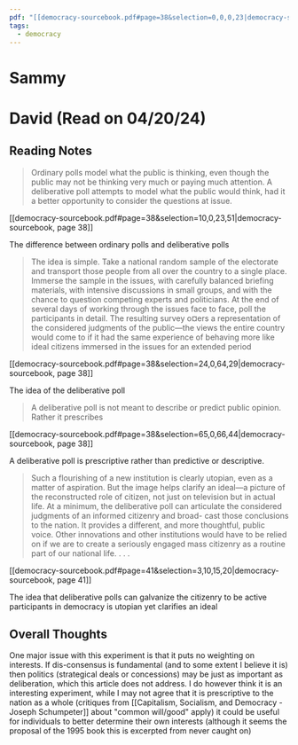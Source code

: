 ```yaml
---
pdf: "[[democracy-sourcebook.pdf#page=38&selection=0,0,0,23|democracy-sourcebook, page 38]]"
tags:
  - democracy
---
```

# Sammy

# David (Read on 04/20/24)

## Reading Notes

> Ordinary polls model what the public is thinking, even though the public may not be thinking very much or paying much attention. A deliberative poll attempts to model what the public would think, had it a better opportunity to consider the questions at issue.

[[democracy-sourcebook.pdf#page=38&selection=10,0,23,51|democracy-sourcebook, page 38]]

The difference between ordinary polls and deliberative polls 

> The idea is simple. Take a national random sample of the electorate and transport those people from all over the country to a single place. Immerse the sample in the issues, with carefully balanced briefing materials, with intensive discussions in small groups, and with the chance to question competing experts and politicians. At the end of several days of working through the issues face to face, poll the participants in detail. The resulting survey o¤ers a representation of the considered judgments of the public—the views the entire country would come to if it had the same experience of behaving more like ideal citizens immersed in the issues for an extended period

[[democracy-sourcebook.pdf#page=38&selection=24,0,64,29|democracy-sourcebook, page 38]]

The idea of the deliberative poll

> A deliberative poll is not meant to describe or predict public opinion. Rather it prescribes

[[democracy-sourcebook.pdf#page=38&selection=65,0,66,44|democracy-sourcebook, page 38]]

A deliberative poll is prescriptive rather than predictive or descriptive. 

> Such a flourishing of a new institution is clearly utopian, even as a matter of aspiration. But the image helps clarify an ideal—a picture of the reconstructed role of citizen, not just on television but in actual life. At a minimum, the deliberative poll can articulate the considered judgments of an informed citizenry and broad- cast those conclusions to the nation. It provides a different, and more thoughtful, public voice. Other innovations and other institutions would have to be relied on if we are to create a seriously engaged mass citizenry as a routine part of our national life. . . .

[[democracy-sourcebook.pdf#page=41&selection=3,10,15,20|democracy-sourcebook, page 41]]

The idea that deliberative polls can galvanize the citizenry to be active participants in democracy is utopian yet clarifies an ideal

## Overall Thoughts

One major issue with this experiment is that it puts no weighting on interests. If dis-consensus is fundamental (and to some extent I believe it is) then politics (strategical deals or concessions) may be just as important as deliberation, which this article does not address. I do however think it is an interesting experiment, while I may not agree that it is prescriptive to the nation as a whole (critiques from [[Capitalism, Socialism, and  Democracy - Joseph Schumpeter]]   about "common will/good" apply) it could be useful for individuals to better determine their own interests (although it seems the proposal of the 1995 book this is excerpted from never caught on)